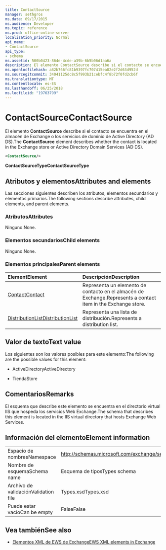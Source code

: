 ```yaml
---
title: ContactSource
manager: sethgros
ms.date: 09/17/2015
ms.audience: Developer
ms.topic: reference
ms.prod: office-online-server
localization_priority: Normal
api_name:
- ContactSource
api_type:
- schema
ms.assetid: 500b0423-864e-4cde-a39b-6b5b06d1aa6a
description: El elemento ContactSource describe si el contacto se encuentra en el almacén de Exchange o los servicios de dominio de Active Directory (AD DS).
ms.openlocfilehash: a82b766fc81b9397fc707415ea82e2f2d63d952d
ms.sourcegitcommit: 34041125dc8c5f993b21cebfc4f8b72f0fd2cb6f
ms.translationtype: MT
ms.contentlocale: es-ES
ms.lasthandoff: 06/25/2018
ms.locfileid: "19763799"
---
```

# <a name="contactsource"></a><span data-ttu-id="24d6f-103">ContactSource</span><span class="sxs-lookup"><span data-stu-id="24d6f-103">ContactSource</span></span>

<span data-ttu-id="24d6f-104">El elemento **ContactSource** describe si el contacto se encuentra en el almacén de Exchange o los servicios de dominio de Active Directory (AD DS).</span><span class="sxs-lookup"><span data-stu-id="24d6f-104">The **ContactSource** element describes whether the contact is located in the Exchange store or Active Directory Domain Services (AD DS).</span></span> 
  
```xml
<ContactSource/>
```

 <span data-ttu-id="24d6f-105">**ContactSourceType**</span><span class="sxs-lookup"><span data-stu-id="24d6f-105">**ContactSourceType**</span></span>
## <a name="attributes-and-elements"></a><span data-ttu-id="24d6f-106">Atributos y elementos</span><span class="sxs-lookup"><span data-stu-id="24d6f-106">Attributes and elements</span></span>

<span data-ttu-id="24d6f-107">Las secciones siguientes describen los atributos, elementos secundarios y elementos primarios.</span><span class="sxs-lookup"><span data-stu-id="24d6f-107">The following sections describe attributes, child elements, and parent elements.</span></span>
  
### <a name="attributes"></a><span data-ttu-id="24d6f-108">Atributos</span><span class="sxs-lookup"><span data-stu-id="24d6f-108">Attributes</span></span>

<span data-ttu-id="24d6f-109">Ninguno.</span><span class="sxs-lookup"><span data-stu-id="24d6f-109">None.</span></span>
  
### <a name="child-elements"></a><span data-ttu-id="24d6f-110">Elementos secundarios</span><span class="sxs-lookup"><span data-stu-id="24d6f-110">Child elements</span></span>

<span data-ttu-id="24d6f-111">Ninguno.</span><span class="sxs-lookup"><span data-stu-id="24d6f-111">None.</span></span>
  
### <a name="parent-elements"></a><span data-ttu-id="24d6f-112">Elementos principales</span><span class="sxs-lookup"><span data-stu-id="24d6f-112">Parent elements</span></span>

|<span data-ttu-id="24d6f-113">**Element**</span><span class="sxs-lookup"><span data-stu-id="24d6f-113">**Element**</span></span>|<span data-ttu-id="24d6f-114">**Descripción**</span><span class="sxs-lookup"><span data-stu-id="24d6f-114">**Description**</span></span>|
|:-----|:-----|
|[<span data-ttu-id="24d6f-115">Contact</span><span class="sxs-lookup"><span data-stu-id="24d6f-115">Contact</span></span>](contact.md) <br/> |<span data-ttu-id="24d6f-116">Representa un elemento de contacto en el almacén de Exchange.</span><span class="sxs-lookup"><span data-stu-id="24d6f-116">Represents a contact item in the Exchange store.</span></span>  <br/> |
|[<span data-ttu-id="24d6f-117">DistributionList</span><span class="sxs-lookup"><span data-stu-id="24d6f-117">DistributionList</span></span>](distributionlist.md) <br/> |<span data-ttu-id="24d6f-118">Representa una lista de distribución.</span><span class="sxs-lookup"><span data-stu-id="24d6f-118">Represents a distribution list.</span></span>  <br/> |
   
## <a name="text-value"></a><span data-ttu-id="24d6f-119">Valor de texto</span><span class="sxs-lookup"><span data-stu-id="24d6f-119">Text value</span></span>

<span data-ttu-id="24d6f-120">Los siguientes son los valores posibles para este elemento:</span><span class="sxs-lookup"><span data-stu-id="24d6f-120">The following are the possible values for this element:</span></span>
  
- <span data-ttu-id="24d6f-121">ActiveDirectory</span><span class="sxs-lookup"><span data-stu-id="24d6f-121">ActiveDirectory</span></span>
    
- <span data-ttu-id="24d6f-122">Tienda</span><span class="sxs-lookup"><span data-stu-id="24d6f-122">Store</span></span>
    
## <a name="remarks"></a><span data-ttu-id="24d6f-123">Comentarios</span><span class="sxs-lookup"><span data-stu-id="24d6f-123">Remarks</span></span>

<span data-ttu-id="24d6f-124">El esquema que describe este elemento se encuentra en el directorio virtual IIS que hospeda los servicios Web Exchange.</span><span class="sxs-lookup"><span data-stu-id="24d6f-124">The schema that describes this element is located in the IIS virtual directory that hosts Exchange Web Services.</span></span>
  
## <a name="element-information"></a><span data-ttu-id="24d6f-125">Información del elemento</span><span class="sxs-lookup"><span data-stu-id="24d6f-125">Element information</span></span>

|||
|:-----|:-----|
|<span data-ttu-id="24d6f-126">Espacio de nombres</span><span class="sxs-lookup"><span data-stu-id="24d6f-126">Namespace</span></span>  <br/> |http://schemas.microsoft.com/exchange/services/2006/types  <br/> |
|<span data-ttu-id="24d6f-127">Nombre de esquema</span><span class="sxs-lookup"><span data-stu-id="24d6f-127">Schema name</span></span>  <br/> |<span data-ttu-id="24d6f-128">Esquema de tipos</span><span class="sxs-lookup"><span data-stu-id="24d6f-128">Types schema</span></span>  <br/> |
|<span data-ttu-id="24d6f-129">Archivo de validación</span><span class="sxs-lookup"><span data-stu-id="24d6f-129">Validation file</span></span>  <br/> |<span data-ttu-id="24d6f-130">Types.xsd</span><span class="sxs-lookup"><span data-stu-id="24d6f-130">Types.xsd</span></span>  <br/> |
|<span data-ttu-id="24d6f-131">Puede estar vacío</span><span class="sxs-lookup"><span data-stu-id="24d6f-131">Can be empty</span></span>  <br/> |<span data-ttu-id="24d6f-132">False</span><span class="sxs-lookup"><span data-stu-id="24d6f-132">False</span></span>  <br/> |
   
## <a name="see-also"></a><span data-ttu-id="24d6f-133">Vea también</span><span class="sxs-lookup"><span data-stu-id="24d6f-133">See also</span></span>



- [<span data-ttu-id="24d6f-134">Elementos XML de EWS de Exchange</span><span class="sxs-lookup"><span data-stu-id="24d6f-134">EWS XML elements in Exchange</span></span>](ews-xml-elements-in-exchange.md)

